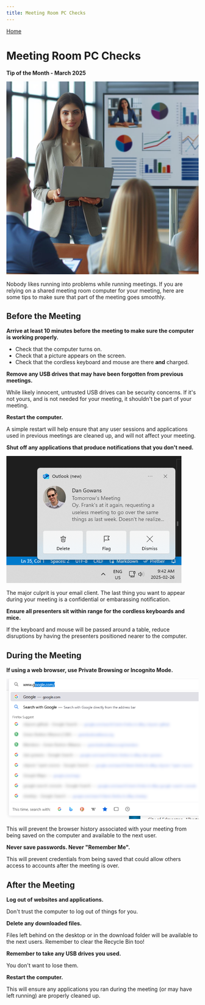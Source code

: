 ```yaml
---
title: Meeting Room PC Checks
---
```


[Home](https://cityssm.github.io/tip-of-the-month/)

# Meeting Room PC Checks

**Tip of the Month - March 2025**

![Presentation](./presenter.jpg)

Nobody likes running into problems while running meetings.
If you are relying on a shared meeting room computer for your meeting,
here are some tips to make sure that part of the meeting goes smoothly.

## Before the Meeting

**Arrive at least 10 minutes before the meeting to make sure the computer is working properly.**

- Check that the computer turns on.
- Check that a picture appears on the screen.
- Check that the cordless keyboard and mouse are there **and** charged.

**Remove any USB drives that may have been forgotten from previous meetings.**

While likely innocent, untrusted USB drives can be security concerns.
If it's not yours, and is not needed for your meeting, it shouldn't be part of your meeting.

**Restart the computer.**

A simple restart will help ensure that any user sessions and applications
used in previous meetings are cleaned up, and will not affect your meeting.

**Shut off any applications that produce notifications that you don't need.**

![Embarassing Outlook Notification](./outlookNotification.png)

The major culprit is your email client.
The last thing you want to appear during your meeting is a confidential or embarassing notification.

**Ensure all presenters sit within range for the cordless keyboards and mice.**

If the keyboard and mouse will be passed around a table, reduce disruptions by having the presenters
positioned nearer to the computer.

## During the Meeting

**If using a web browser, use Private Browsing or Incognito Mode.**

![Browser History](./searchHistory.png)

This will prevent the browser history associated with your meeting from being saved on the computer
and available to the next user.

**Never save passwords. Never "Remember Me".**

This will prevent credentials from being saved that could allow others access to accounts
after the meeting is over.

## After the Meeting

**Log out of websites and applications.**

Don't trust the computer to log out of things for you.

**Delete any downloaded files.**

Files left behind on the desktop or in the download folder will be available to the next users.
Remember to clear the Recycle Bin too!

**Remember to take any USB drives you used.**

You don't want to lose them.

**Restart the computer.**

This will ensure any applications you ran during the meeting (or may have left running)
are properly cleaned up.
